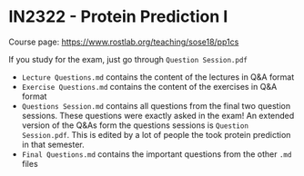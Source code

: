 # IN2322 - Protein Prediction I

Course page: https://www.rostlab.org/teaching/sose18/pp1cs

If you study for the exam, just go through `Question Session.pdf`

- `Lecture Questions.md` contains the content of the lectures in Q&A format
- `Exercise Questions.md` contains the content of the exercises in Q&A format
- `Questions Session.md` contains all questions from the final two question sessions. These questions were exactly asked in the exam! An extended version of the Q&As form the questions sessions is `Question Session.pdf`. This is edited by a lot of people the took protein prediction in that semester.
- `Final Questions.md` contains the important questions from the other `.md` files
